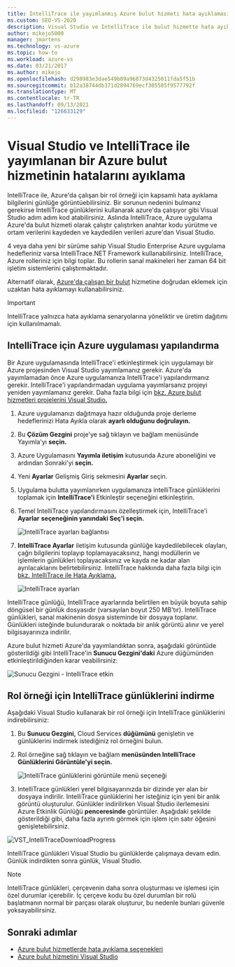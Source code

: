 ```yaml
---
title: IntelliTrace ile yayımlanmış Azure bulut hizmeti hata ayıklaması
ms.custom: SEO-VS-2020
description: Visual Studio ve IntelliTrace ile bulut hizmette hata ayıklamayı öğrenin
author: mikejo5000
manager: jmartens
ms.technology: vs-azure
ms.topic: how-to
ms.workload: azure-vs
ms.date: 03/21/2017
ms.author: mikejo
ms.openlocfilehash: d298983e3dae549b09a96873d4325011fda5f51b
ms.sourcegitcommit: b12a38744db371d2894769ecf305585f9577792f
ms.translationtype: MT
ms.contentlocale: tr-TR
ms.lasthandoff: 09/13/2021
ms.locfileid: "126633129"
---
```

# <a name="debugging-a-published-azure-cloud-service-with-visual-studio-and-intellitrace"></a>Visual Studio ve IntelliTrace ile yayımlanan bir Azure bulut hizmetinin hatalarını ayıklama
IntelliTrace ile, Azure'da çalışan bir rol örneği için kapsamlı hata ayıklama bilgilerini günlüğe görüntüebilirsiniz. Bir sorunun nedenini bulmanız gerekirse IntelliTrace günlüklerini kullanarak azure'da çalışıyor gibi Visual Studio adım adım kod atabilirsiniz. Aslında IntelliTrace, Azure uygulama Azure'da bulut hizmeti olarak çalıştır çalıştırken anahtar kodu yürütme ve ortam verilerini kaydeden ve kaydedilen verileri azure'dan Visual Studio.

4 veya daha yeni bir sürüme sahip Visual Studio Enterprise Azure uygulama hedefleriniz varsa IntelliTrace.NET Framework kullanabilirsiniz. IntelliTrace, Azure rolleriniz için bilgi toplar. Bu rollerin sanal makineleri her zaman 64 bit işletim sistemlerini çalıştırmaktadır.

Alternatif olarak, [Azure'da çalışan bir bulut](vs-azure-tools-debugging-cloud-services-overview.md) hizmetine doğrudan eklemek için uzaktan hata ayıklamayı kullanabilirsiniz.

> [!IMPORTANT]
> IntelliTrace yalnızca hata ayıklama senaryolarına yöneliktir ve üretim dağıtımı için kullanılmamalı.
>

## <a name="configure-an-azure-application-for-intellitrace"></a>IntelliTrace için Azure uygulaması yapılandırma
Bir Azure uygulamasında IntelliTrace'i etkinleştirmek için uygulamayı bir Azure projesinden Visual Studio yayımlamanız gerekir. Azure'da yayımlamadan önce Azure uygulamanıza IntelliTrace'i yapılandırmanız gerekir. IntelliTrace'i yapılandırmadan uygulama yayımlarsanız projeyi yeniden yayımlamanız gerekir. Daha fazla bilgi için [bkz. Azure bulut hizmetleri projelerini Visual Studio.](vs-azure-tools-publishing-a-cloud-service.md)

1. Azure uygulamanızı dağıtmaya hazır olduğunda proje derleme hedeflerinizi Hata Ayıkla olarak **ayarlı olduğunu doğrulayın.**

1. Bu **Çözüm Gezgini** proje'ye sağ tıklayın ve bağlam menüsünde Yayımla'yı **seçin.**

1. Azure Uygulamasını **Yayımla iletişim** kutusunda Azure aboneliğini ve ardından Sonraki'yi **seçin.**

1. Yeni **Ayarlar** Gelişmiş Giriş sekmesini **Ayarlar** seçin.

1. Uygulama bulutta yayımlanırken uygulamanıza intelliTrace günlüklerini toplamak için **IntelliTrace'i** Etkinleştir seçeneğini etkinleştirin.

1. Temel IntelliTrace yapılandırmasını özelleştirmek için, IntelliTrace'i **Ayarlar** **seçeneğinin yanındaki Seç'i seçin.**

    ![IntelliTrace ayarları bağlantısı](./media/vs-azure-tools-intellitrace-debug-published-cloud-services/intellitrace-settings-link.png)

1. **IntelliTrace Ayarlar** iletişim kutusunda günlüğe kaydedilebilecek olayları, çağrı bilgilerini toplayıp toplamayacaksınız, hangi modüllerin ve işlemlerin günlükleri toplayacaksınız ve kayda ne kadar alan ayrılacaklarını belirtebilirsiniz. IntelliTrace hakkında daha fazla bilgi için [bkz. IntelliTrace ile Hata Ayıklama.](../debugger/intellitrace.md)

    ![IntelliTrace ayarları](./media/vs-azure-tools-intellitrace-debug-published-cloud-services/IC519063.png)

IntelliTrace günlüğü, IntelliTrace ayarlarında belirtilen en büyük boyuta sahip döngüsel bir günlük dosyasıdır (varsayılan boyut 250 MB'tır). IntelliTrace günlükleri, sanal makinenin dosya sisteminde bir dosyaya toplanır. Günlükleri isteğinde bulundurarak o noktada bir anlık görüntü alınır ve yerel bilgisayarınıza indirilir.

Azure bulut hizmeti Azure'da yayımlandıktan sonra, aşağıdaki görüntüde gösterildiği gibi IntelliTrace'in **Sunucu Gezgini'daki** Azure düğümünden etkinleştirildiğinden karar veabilirsiniz:

![Sunucu Gezgini - IntelliTrace etkin](./media/vs-azure-tools-intellitrace-debug-published-cloud-services/IC744134.png)

## <a name="download-intellitrace-logs-for-a-role-instance"></a>Rol örneği için IntelliTrace günlüklerini indirme
Aşağıdaki Visual Studio kullanarak bir rol örneği için IntelliTrace günlüklerini indirebilirsiniz:

1. Bu **Sunucu Gezgini,** Cloud Services **düğümünü** genişletin ve günlüklerini indirmek istediğiniz rol örneğini bulun.

1. Rol örneğine sağ tıklayın ve bağlam **menüsünden IntelliTrace Günlüklerini Görüntüle'yi seçin.**

    ![IntelliTrace günlüklerini görüntüle menü seçeneği](./media/vs-azure-tools-intellitrace-debug-published-cloud-services/view-intellitrace-logs.png)

1. IntelliTrace günlükleri yerel bilgisayarınızda bir dizinde yer alan bir dosyaya indirilir. IntelliTrace günlüklerini her isteğiniz için yeni bir anlık görüntü oluşturulur. Günlükler indirilirken Visual Studio ilerlemesini Azure Etkinlik Günlüğü **penceresinde** görüntüler. Aşağıdaki şekilde gösterildiği gibi, daha fazla ayrıntı görmek için işlem için satır öğesini genişletebilirsiniz.

![VST_IntelliTraceDownloadProgress](./media/vs-azure-tools-intellitrace-debug-published-cloud-services/IC745551.png)

IntelliTrace günlükleri Visual Studio bu günlüklerde çalışmaya devam edin. Günlük indirdikten sonra günlük, Visual Studio.

> [!NOTE]
> IntelliTrace günlükleri, çerçevenin daha sonra oluşturması ve işlemesi için özel durumlar içerebilir. İç çerçeve kodu bu özel durumları bir rolü başlatmanın normal bir parçası olarak oluşturur, bu nedenle bunları güvenle yoksayabilirsiniz.
>
>

## <a name="next-steps"></a>Sonraki adımlar
- [Azure bulut hizmetlerde hata ayıklama seçenekleri](vs-azure-tools-debugging-cloud-services-overview.md)
- [Azure bulut hizmetini Visual Studio](vs-azure-tools-publishing-a-cloud-service.md)